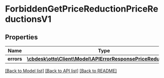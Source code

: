 # ForbiddenGetPriceReductionPriceReductionsV1

## Properties
Name | Type | Description | Notes
------------ | ------------- | ------------- | -------------
**errors** | [**\cbdesk\otto\Client\Model\APIErrorResponsePriceReductionsV1**](APIErrorResponsePriceReductionsV1.md) |  | [optional] 

[[Back to Model list]](../../README.md#documentation-for-models) [[Back to API list]](../../README.md#documentation-for-api-endpoints) [[Back to README]](../../README.md)

